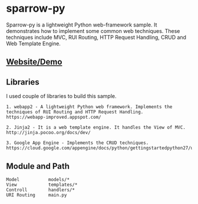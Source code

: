 sparrow-py
==========

Sparrow-py is a lightweight Python web-framework sample. It demonstrates how to implement some common web techniques. These techniques include MVC, RUI Routing, HTTP Request Handling, CRUD and Web Template Engine.

<h2><a href="http://molten-calling-716.appspot.com" target="_blank">Website/Demo</a></h2>


Libraries
---------
I used couple of libraries to build this sample.

	1. webapp2 - A lightweight Python web framework. Implements the techniques of RUI Routing and HTTP Request Handling.
	https://webapp-improved.appspot.com/

	2. Jinja2 - It is a web template engine. It handles the View of MVC.
	http://jinja.pocoo.org/docs/dev/

	3. Google App Engine - Implements the CRUD techniques.
	https://cloud.google.com/appengine/docs/python/gettingstartedpython27/usingdatastore



Module and Path
---------------

	Model			models/*
	View			templates/*
	Controll		handlers/*
	URI Routing		main.py
